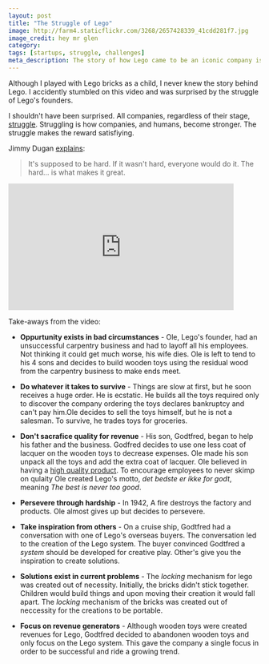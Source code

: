 ```yaml
---
layout: post
title: "The Struggle of Lego"
image: http://farm4.staticflickr.com/3268/2657428339_41cdd281f7.jpg
image_credit: hey mr glen 
category: 
tags: [startups, struggle, challenges]
meta_description: The story of how Lego came to be an iconic company is an incredible journey filled with hardship and persevereience. 
---
```


Although I played with Lego bricks as a child, I never knew the story behind Lego. I accidently stumbled on this video and was surprised by the struggle of Lego's founders.

I shouldn't have been surprised. All companies, regardless of their stage, [struggle][2]. Struggling is how companies, and humans, become stronger. The struggle makes the reward satisfiying.

Jimmy Dugan [explains][3]:

> It's supposed to be hard. If it wasn't hard, everyone would do it. The hard... is what makes it great.

<iframe width="450" height="253" src="http://www.youtube.com/embed/NdDU_BBJW9Y?rel=0" frameborder="0" allowfullscreen></iframe>

Take-aways from the video:

* __Oppurtunity exists in bad circumstances__ - Ole, Lego's founder, had an unsuccessful carpentry business and had to layoff all his employees. Not thinking it could get much worse, his wife dies. Ole is left to tend to his 4 sons and decides to build wooden toys using the residual wood from the carpentry business to make ends meet. 

* __Do whatever it takes to survive__ - Things are slow at first, but he soon receives a huge order. He is ecstatic. He builds all the toys required only to discover the company ordering the toys declares bankruptcy and can't pay him.Ole decides to sell the toys himself, but he is not a salesman. To survive, he trades toys for groceries.

* __Don't sacrafice quality for revenue__ - His son,  Godtfred, began to help his father and the business. Godfred decides to use one less coat of lacquer on the wooden toys to decrease expenses. Ole made his son unpack all the toys and add the extra coat of lacquer. Ole believed in having a [high quality product][1]. To encourage employees to never skimp on qulaity Ole created Lego's motto, _det bedste er ikke for godt_, meaning _The best is never too good_.

* __Persevere through hardship__ - In 1942, A fire destroys the factory and products. Ole almost gives up but decides to persevere.

* __Take inspiration from others__ - On a cruise ship, Godtfred had a conversation with one of Lego's overseas buyers. The conversation led to the creation of the Lego system. The buyer convinced Godtfred a _system_ should be developed for creative play. Other's give you the inspiration to create solutions.

* __Solutions exist in current problems__ - The _locking_ mechanism for lego was created out of necessity. Initially, the bricks didn't stick together. Children would build things and upon moving their creation it would fall apart. The _locking_ mechanism of the bricks was created out of neccessity for the creations to be portable.

* __Focus on revenue generators__ - Although wooden toys were created revenues for Lego, Godtfred decided to abandonen wooden toys and only focus on the Lego system. This gave the company a single focus in order to be successful and ride a growing trend.

[1]: http://www.bbc.co.uk/news/magazine-20578627
[2]: http://techcrunch.com/2012/06/14/the-struggle/
[3]: http://www.youtube.com/watch?v=ndL7y0MIRE4
